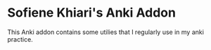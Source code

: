 # Sofiene Khiari's Anki Addon

This Anki addon contains some utilies that I regularly use in my anki practice.

